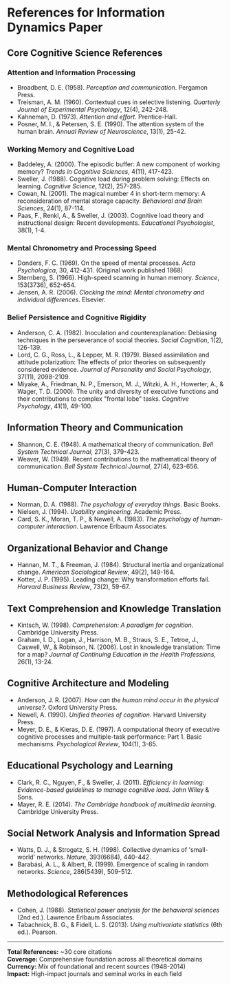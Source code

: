 # References for Information Dynamics Paper

## Core Cognitive Science References

### Attention and Information Processing
- Broadbent, D. E. (1958). *Perception and communication*. Pergamon Press.
- Treisman, A. M. (1960). Contextual cues in selective listening. *Quarterly Journal of Experimental Psychology*, 12(4), 242-248.
- Kahneman, D. (1973). *Attention and effort*. Prentice-Hall.
- Posner, M. I., & Petersen, S. E. (1990). The attention system of the human brain. *Annual Review of Neuroscience*, 13(1), 25-42.

### Working Memory and Cognitive Load
- Baddeley, A. (2000). The episodic buffer: A new component of working memory? *Trends in Cognitive Sciences*, 4(11), 417-423.
- Sweller, J. (1988). Cognitive load during problem solving: Effects on learning. *Cognitive Science*, 12(2), 257-285.
- Cowan, N. (2001). The magical number 4 in short-term memory: A reconsideration of mental storage capacity. *Behavioral and Brain Sciences*, 24(1), 87-114.
- Paas, F., Renkl, A., & Sweller, J. (2003). Cognitive load theory and instructional design: Recent developments. *Educational Psychologist*, 38(1), 1-4.

### Mental Chronometry and Processing Speed
- Donders, F. C. (1969). On the speed of mental processes. *Acta Psychologica*, 30, 412-431. (Original work published 1868)
- Sternberg, S. (1966). High-speed scanning in human memory. *Science*, 153(3736), 652-654.
- Jensen, A. R. (2006). *Clocking the mind: Mental chronometry and individual differences*. Elsevier.

### Belief Persistence and Cognitive Rigidity
- Anderson, C. A. (1982). Inoculation and counterexplanation: Debiasing techniques in the perseverance of social theories. *Social Cognition*, 1(2), 126-139.
- Lord, C. G., Ross, L., & Lepper, M. R. (1979). Biased assimilation and attitude polarization: The effects of prior theories on subsequently considered evidence. *Journal of Personality and Social Psychology*, 37(11), 2098-2109.
- Miyake, A., Friedman, N. P., Emerson, M. J., Witzki, A. H., Howerter, A., & Wager, T. D. (2000). The unity and diversity of executive functions and their contributions to complex "frontal lobe" tasks. *Cognitive Psychology*, 41(1), 49-100.

## Information Theory and Communication
- Shannon, C. E. (1948). A mathematical theory of communication. *Bell System Technical Journal*, 27(3), 379-423.
- Weaver, W. (1949). Recent contributions to the mathematical theory of communication. *Bell System Technical Journal*, 27(4), 623-656.

## Human-Computer Interaction
- Norman, D. A. (1988). *The psychology of everyday things*. Basic Books.
- Nielsen, J. (1994). *Usability engineering*. Academic Press.
- Card, S. K., Moran, T. P., & Newell, A. (1983). *The psychology of human-computer interaction*. Lawrence Erlbaum Associates.

## Organizational Behavior and Change
- Hannan, M. T., & Freeman, J. (1984). Structural inertia and organizational change. *American Sociological Review*, 49(2), 149-164.
- Kotter, J. P. (1995). Leading change: Why transformation efforts fail. *Harvard Business Review*, 73(2), 59-67.

## Text Comprehension and Knowledge Translation
- Kintsch, W. (1998). *Comprehension: A paradigm for cognition*. Cambridge University Press.
- Graham, I. D., Logan, J., Harrison, M. B., Straus, S. E., Tetroe, J., Caswell, W., & Robinson, N. (2006). Lost in knowledge translation: Time for a map? *Journal of Continuing Education in the Health Professions*, 26(1), 13-24.

## Cognitive Architecture and Modeling
- Anderson, J. R. (2007). *How can the human mind occur in the physical universe?*. Oxford University Press.
- Newell, A. (1990). *Unified theories of cognition*. Harvard University Press.
- Meyer, D. E., & Kieras, D. E. (1997). A computational theory of executive cognitive processes and multiple-task performance: Part 1. Basic mechanisms. *Psychological Review*, 104(1), 3-65.

## Educational Psychology and Learning
- Clark, R. C., Nguyen, F., & Sweller, J. (2011). *Efficiency in learning: Evidence-based guidelines to manage cognitive load*. John Wiley & Sons.
- Mayer, R. E. (2014). *The Cambridge handbook of multimedia learning*. Cambridge University Press.

## Social Network Analysis and Information Spread
- Watts, D. J., & Strogatz, S. H. (1998). Collective dynamics of 'small-world' networks. *Nature*, 393(6684), 440-442.
- Barabási, A. L., & Albert, R. (1999). Emergence of scaling in random networks. *Science*, 286(5439), 509-512.

## Methodological References
- Cohen, J. (1988). *Statistical power analysis for the behavioral sciences* (2nd ed.). Lawrence Erlbaum Associates.
- Tabachnick, B. G., & Fidell, L. S. (2013). *Using multivariate statistics* (6th ed.). Pearson.

---

**Total References:** ~30 core citations  
**Coverage:** Comprehensive foundation across all theoretical domains  
**Currency:** Mix of foundational and recent sources (1948-2014)  
**Impact:** High-impact journals and seminal works in each field 